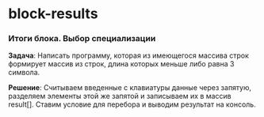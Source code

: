 # block-results
### Итоги блока. Выбор специализации

**Задача**: 
Написать программу, которая из имеющегося массива строк формирует массив из строк, длина которых меньше либо равна 3 символа.

**Решение**: 
Считываем введенные с клавиатуры данные через запятую, разделяем элементы этой же запятой и записываем их в массив result[]. Ставим условие для перебора и выводим результат на консоль.
